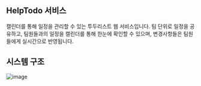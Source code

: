 ## HelpTodo 서비스

캘린더를 통해 일정을 관리할 수 있는 투두리스트 웹 서비스입니다. 팀 단위로 일정을 공유하고, 팀원들과의 일정을 캘린더를 통해 한눈에 확인할 수 있으며, 변경사항들은 팀원들에게 실시간으로 반영됩니다.

## 시스템 구조

![image](https://github.com/jungchanSon/HelpTodo-back/assets/77601495/186e64e7-4afd-474b-9441-ee75d37c8866)
